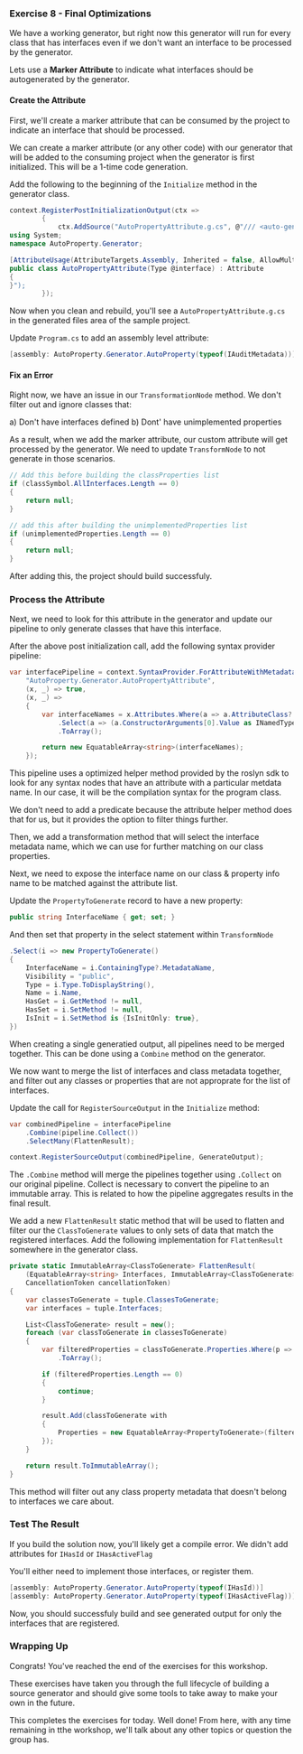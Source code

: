 ### Exercise 8 - Final Optimizations

We have a working generator, but right now this generator will run for every class that has interfaces even if we don't want an interface to be processed by the generator.

Lets use a **Marker Attribute** to indicate what interfaces should be autogenerated by the generator.


#### Create the Attribute

First, we'll create a marker attribute that can be consumed by the project to indicate an interface that should be processed.

We can create a marker attribute (or any other code) with our generator that will be added to the consuming project when the generator is first initialized. This will be a 1-time code generation.

Add the following to the beginning of the `Initialize` method in the generator class.

```csharp
context.RegisterPostInitializationOutput(ctx =>
        {
            ctx.AddSource("AutoPropertyAttribute.g.cs", @"/// <auto-generated/>
using System;
namespace AutoProperty.Generator;

[AttributeUsage(AttributeTargets.Assembly, Inherited = false, AllowMultiple = true)]
public class AutoPropertyAttribute(Type @interface) : Attribute 
{
}");
        });
```

Now when you clean and rebuild, you'll see a `AutoPropertyAttribute.g.cs` in the generated files area of the sample project. 

Update `Program.cs` to add an assembly level attribute:

```csharp
[assembly: AutoProperty.Generator.AutoProperty(typeof(IAuditMetadata))]
```

#### Fix an Error

Right now, we have an issue in our `TransformationNode` method. We don't filter out and ignore classes that:

a) Don't have interfaces defined
b) Dont' have unimplemented properties

As a result, when we add the marker attribute, our custom attribute will get processed by the generator. We need to update `TransformNode` to not generate in those scenarios.

```csharp
// Add this before building the classProperties list
if (classSymbol.AllInterfaces.Length == 0)
{
    return null;
}

// add this after building the unimplementedProperties list
if (unimplementedProperties.Length == 0)
{
    return null;
}
```

After adding this, the project should build successfuly.

### Process the Attribute

Next, we need to look for this attribute in the generator and update our pipeline to only generate classes that have this interface.

After the above post initialization call, add the following syntax provider pipeline:

```csharp
var interfacePipeline = context.SyntaxProvider.ForAttributeWithMetadataName(
    "AutoProperty.Generator.AutoPropertyAttribute",
    (x, _) => true,
    (x, _) =>
    {
        var interfaceNames = x.Attributes.Where(a => a.AttributeClass?.Name == "AutoPropertyAttribute")
            .Select(a => (a.ConstructorArguments[0].Value as INamedTypeSymbol)?.MetadataName)
            .ToArray();

        return new EquatableArray<string>(interfaceNames);
    });
```

This pipeline uses a optimized helper method provided by the roslyn sdk to look for any syntax nodes that have an attribute with a particular metdata name. In our case, it will be the compilation syntax for the program class.

We don't need to add a predicate because the attribute helper method does that for us, but it provides the option to filter things further.

Then, we add a transformation method that will select the interface metadata name, which we can use for further matching on our class properties.

Next, we need to expose the interface name on our class & property info name to be matched against the attribute list.

Update the `PropertyToGenerate` record to have a new property:

```csharp
public string InterfaceName { get; set; }
```

And then set that property in the select statement within `TransformNode`

```csharp
.Select(i => new PropertyToGenerate()
{
    InterfaceName = i.ContainingType?.MetadataName,
    Visibility = "public",
    Type = i.Type.ToDisplayString(),
    Name = i.Name,
    HasGet = i.GetMethod != null,
    HasSet = i.SetMethod != null,
    IsInit = i.SetMethod is {IsInitOnly: true},
})
```

When creating a single generatied output, all pipelines need to be merged together. This can be done using a `Combine` method on the generator.

We now want to merge the list of interfaces and class metadata together, and filter out any classes or properties that are not approprate for the list of interfaces.

Update the call for `RegisterSourceOutput` in the `Initialize` method:

```csharp
var combinedPipeline = interfacePipeline
    .Combine(pipeline.Collect())
    .SelectMany(FlattenResult);

context.RegisterSourceOutput(combinedPipeline, GenerateOutput);
```

The `.Combine` method will merge the pipelines together using `.Collect` on our original pipeline. Collect is necessary to convert the pipeline to an immutable array. This is related to how the pipeline aggregates results in the final result.

We add a new `FlattenResult` static method that will be used to flatten and filter our the `ClassToGenerate` values to only sets of data that match the registered interfaces. Add the following implementation for `FlattenResult` somewhere in the generator class.

```csharp
private static ImmutableArray<ClassToGenerate> FlattenResult(
    (EquatableArray<string> Interfaces, ImmutableArray<ClassToGenerate> ClassesToGenerate) tuple,
    CancellationToken cancellationToken)
{
    var classesToGenerate = tuple.ClassesToGenerate;
    var interfaces = tuple.Interfaces;

    List<ClassToGenerate> result = new();
    foreach (var classToGenerate in classesToGenerate)
    {
        var filteredProperties = classToGenerate.Properties.Where(p => interfaces.Contains(p.InterfaceName))
            .ToArray();

        if (filteredProperties.Length == 0)
        {
            continue;
        }

        result.Add(classToGenerate with
        {
            Properties = new EquatableArray<PropertyToGenerate>(filteredProperties)
        });
    }

    return result.ToImmutableArray();
}
```

This method will filter out any class property metadata that doesn't belong to interfaces we care about.


### Test The Result

If you build the solution now, you'll likely get a compile error. We didn't add attributes for `IHasId` or `IHasActiveFlag`

You'll either need to implement those interfaces, or register them.

```csharp
[assembly: AutoProperty.Generator.AutoProperty(typeof(IHasId))]
[assembly: AutoProperty.Generator.AutoProperty(typeof(IHasActiveFlag))]
```

Now, you should successfuly build and see generated output for only the interfaces that are registered.

### Wrapping Up

Congrats! You've reached the end of the exercises for this workshop. 

These exercises have taken you through the full lifecycle of building a source generator and should give some tools to take away to make your own in the future.

This completes the exercises for today. Well done! From here, with any time remaining in tthe workshop, we'll talk about any other topics or question the group has.